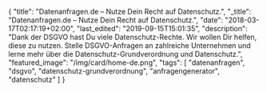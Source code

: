 {
    "title": "Datenanfragen.de – Nutze Dein Recht auf Datenschutz.",
    "_title": "Datenanfragen.de – Nutze Dein Recht auf Datenschutz.",
    "date": "2018-03-17T02:17:19+02:00",
    "last_edited": "2019-09-15T15:01:35",
    "description": "Dank der DSGVO hast Du viele Datenschutz-Rechte. Wir wollen Dir helfen, diese zu nutzen. Stelle DSGVO-Anfragen an zahlreiche Unternehmen und lerne mehr über die Datenschutz-Grundverordnung und Datenschutz.",
    "featured_image": "/img/card/home-de.png",
    "tags": [ "datenanfragen", "dsgvo", "datenschutz-grundverordnung", "anfragengenerator", "datenschutz" ]
}
